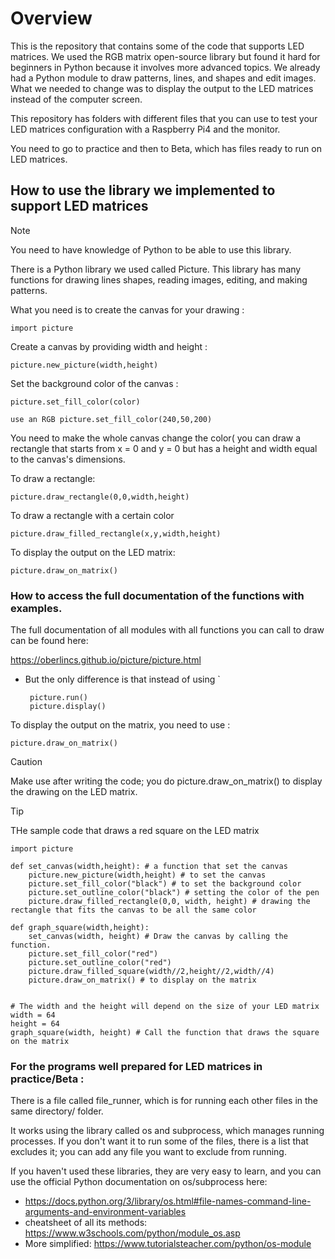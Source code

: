 # Overview

This is the repository that contains some of the code that supports LED matrices. We used the RGB matrix open-source library but found it hard for beginners in Python because it involves more advanced topics. We already had a Python module to draw patterns, lines, and shapes and edit images. What we needed to change was to display the output to the LED matrices instead of the computer screen.

This repository has folders with different files that you can use to test your LED matrices configuration with a Raspberry Pi4 and the monitor. 

You need to go to practice and then to Beta, which has files ready to run on LED matrices.

## How to use the library we implemented to support LED matrices
> [!NOTE]
> You need to have knowledge of Python to be able to use this library.

There is a Python library we used called Picture. This library has many functions for drawing lines shapes, reading images, editing, and making patterns. 

What you need is to create the canvas for your drawing :

	import picture

Create a canvas by providing width and height :

	picture.new_picture(width,height)

 Set the background color of the canvas :
 
 	picture.set_fill_color(color)
 
	use an RGB picture.set_fill_color(240,50,200)

 You need to make the whole canvas change the color( you can draw a rectangle that starts from x = 0 and y = 0 but has a height and width equal to the canvas's dimensions.

To draw a rectangle:

	picture.draw_rectangle(0,0,width,height)

To draw a rectangle with a certain color

	picture.draw_filled_rectangle(x,y,width,height)

 To display the output on the LED matrix:

 	picture.draw_on_matrix()
 
### How to access the full documentation of the functions with examples.

The full documentation of all modules with all functions you can call to draw can be found here:

https://oberlincs.github.io/picture/picture.html

 * But the only difference is that instead of using `

		picture.run()
		picture.display()

To display the output on the matrix, you need to use :

	picture.draw_on_matrix()

> [!CAUTION]
> Make use after writing the code; you do picture.draw_on_matrix() to display the drawing on the LED matrix.

> [!TIP]
> THe sample code that draws a red square on the LED matrix

	import picture
	
	def set_canvas(width,height): # a function that set the canvas
		picture.new_picture(width,height) # to set the canvas 
		picture.set_fill_color("black") # to set the background color
		picture.set_outline_color("black") # setting the color of the pen
		picture.draw_filled_rectangle(0,0, width, height) # drawing the rectangle that fits the canvas to be all the same color
	
	def graph_square(width,height):
		set_canvas(width, height) # Draw the canvas by calling the function.
		picture.set_fill_color("red") 
		picture.set_outline_color("red")
		picture.draw_filled_square(width//2,height//2,width//4)
		picture.draw_on_matrix() # to display on the matrix
	
	
	# The width and the height will depend on the size of your LED matrix
	width = 64
	height = 64
	graph_square(width, height) # Call the function that draws the square on the matrix
		
	 

 	
 ### For the programs well prepared for LED matrices in practice/Beta :

 There is a file called file_runner, which is for running each other files in the same directory/ folder.

It works using the library called os and subprocess, which manages running processes. If you don't want it to run some of the
files, there is a list that excludes it; you can add any file you want to exclude from running.


If you haven't used these libraries, they are very easy to learn, and you can use the official Python documentation on os/subprocess here:

- https://docs.python.org/3/library/os.html#file-names-command-line-arguments-and-environment-variables
- cheatsheet of all its methods: https://www.w3schools.com/python/module_os.asp
- More simplified: https://www.tutorialsteacher.com/python/os-module

  



 
 


